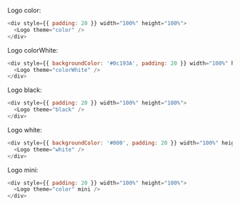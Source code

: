 Logo color:
```js
<div style={{ padding: 20 }} width="100%" height="100%">
  <Logo theme="color" />
</div>
```

Logo colorWhite:
```js
<div style={{ backgroundColor: '#0c193A', padding: 20 }} width="100%" height="100%">
  <Logo theme="colorWhite" />
</div>
```

Logo black:
```js
<div style={{ padding: 20 }} width="100%" height="100%">
  <Logo theme="black" />
</div>
```


Logo white:
```js
<div style={{ backgroundColor: '#000', padding: 20 }} width="100%" height="100%">
  <Logo theme="white" />
</div>
```

Logo mini:
```js
<div style={{ padding: 20 }} width="100%" height="100%">
  <Logo theme="color" mini />
</div>
```
